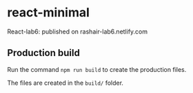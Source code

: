 # react-minimal
React-lab6: published on rashair-lab6.netlify.com


## Production build

Run the command ```npm run build``` to create the production files.

The files are created in the ```build/``` folder.
